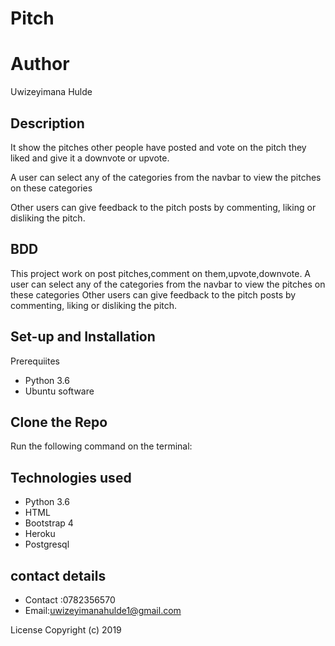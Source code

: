 # Pitch

# Author
Uwizeyimana Hulde
## Description
It show the pitches other people have posted and  vote on the pitch they liked and give it a downvote or upvote.

A user can select any of the categories from the navbar to view the pitches on these categories

Other users can give feedback to the pitch posts by commenting, liking or disliking the pitch.
## BDD
This project work on post pitches,comment on them,upvote,downvote.
A user can select any of the categories from the navbar to view the pitches on these categories
Other users can give feedback to the pitch posts by commenting, liking or disliking the pitch.


## Set-up and Installation
Prerequiites
- Python 3.6
- Ubuntu software
## Clone the Repo
Run the following command on the terminal:

## Technologies used
- Python 3.6
- HTML
- Bootstrap 4
- Heroku
- Postgresql
## contact details
* Contact :0782356570
* Email:uwizeyimanahulde1@gmail.com

License
Copyright (c) 2019
